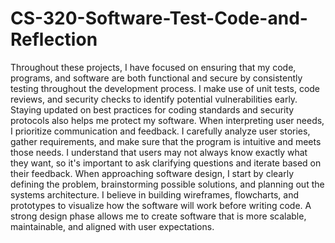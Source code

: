 # CS-320-Software-Test-Code-and-Reflection
Throughout these projects, I have focused on ensuring that my code, programs, and software are both functional and secure by consistently testing throughout the development process. I make use of unit tests, code reviews, and security checks to identify potential vulnerabilities early. Staying updated on best practices for coding standards and security protocols also helps me protect my software. When interpreting user needs, I prioritize communication and feedback. I carefully analyze user stories, gather requirements, and make sure that the program is intuitive and meets those needs. I understand that users may not always know exactly what they want, so it's important to ask clarifying questions and iterate based on their feedback. When approaching software design, I start by clearly defining the problem, brainstorming possible solutions, and planning out the systems architecture. I believe in building wireframes, flowcharts, and prototypes to visualize how the software will work before writing code. A strong design phase allows me to create software that is more scalable, maintainable, and aligned with user expectations.
